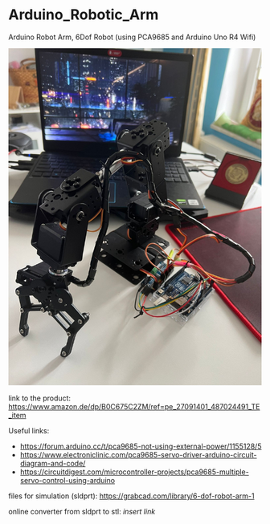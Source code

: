 # Arduino_Robotic_Arm
Arduino Robot Arm, 6Dof Robot (using PCA9685 and Arduino Uno R4 Wifi)

![Robbotic Arm](robotic_arm.png)

link to the product: https://www.amazon.de/dp/B0C675C2ZM/ref=pe_27091401_487024491_TE_item

Useful links:
- https://forum.arduino.cc/t/pca9685-not-using-external-power/1155128/5
- https://www.electroniclinic.com/pca9685-servo-driver-arduino-circuit-diagram-and-code/
- https://circuitdigest.com/microcontroller-projects/pca9685-multiple-servo-control-using-arduino


files for simulation (sldprt): https://grabcad.com/library/6-dof-robot-arm-1

online converter from sldprt to stl: *insert link*
